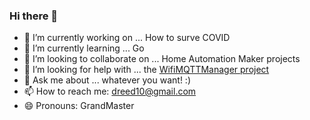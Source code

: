 ### Hi there 👋

- 🔭 I’m currently working on ... How to surve COVID
- 🌱 I’m currently learning ... Go
- 👯 I’m looking to collaborate on ... Home Automation Maker projects
- 🤔 I’m looking for help with ... the [WifiMQTTManager project](https://github.com/dreed47/WifiMQTTManager)
- 💬 Ask me about ... whatever you want! :)
- 📫 How to reach me: dreed10@gmail.com
- 😄 Pronouns: GrandMaster

<!--
**dreed47/dreed47** is a ✨ _special_ ✨ repository because its `README.md` (this file) appears on your GitHub profile.

Here are some ideas to get you started:

- 🔭 I’m currently working on ...
- 🌱 I’m currently learning ...
- 👯 I’m looking to collaborate on ...
- 🤔 I’m looking for help with ...
- 💬 Ask me about ...
- 📫 How to reach me: ...
- 😄 Pronouns: ...
- ⚡ Fun fact: ...
-->
